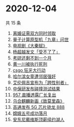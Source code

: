 # 2020-12-04

共 15 条

<!-- BEGIN ZHIHUSEARCH -->
<!-- 最后更新时间 Fri Dec 04 2020 13:06:31 GMT+0800 (CST) -->
1. [离婚证需双方同时领取](https://www.zhihu.com/search?q=离婚冷静期)
1. [量子计算原型机「九章」问世](https://www.zhihu.com/search?q=九章)
1. [电视剧《大秦赋》](https://www.zhihu.com/search?q=大秦赋)
1. [杨超越发文「受不了了」 ](https://www.zhihu.com/search?q=杨超越)
1. [考研还剩不到一个月](https://www.zhihu.com/search?q=考研)
1. [黄一川被执行死刑](https://www.zhihu.com/search?q=黄一川)
1. [csgo 狂牙大行动](https://www.zhihu.com/search?q=csgo大行动)
1. [哈尔滨女童遭邻居强奸](https://www.zhihu.com/search?q=哈尔滨女童)
1. [艾伦佩吉宣布为「跨性别者」](https://www.zhihu.com/search?q=跨性别者)
1. [中保研发布碰撞测试结果](https://www.zhihu.com/search?q=中保研)
1. [957 直播透露厂长复出](https://www.zhihu.com/search?q=厂长复出)
1. [乌合麒麟新画《致莫里森》](https://www.zhihu.com/search?q=致莫里森)
1. [高通发布 5G 芯片骁龙 888](https://www.zhihu.com/search?q=骁龙888)
1. [嫦娥五号成功落月](https://www.zhihu.com/search?q=嫦娥五号)
1. [安东尼戴维斯顶薪续约湖人](https://www.zhihu.com/search?q=安东尼戴维斯)
<!-- END ZHIHUSEARCH -->
